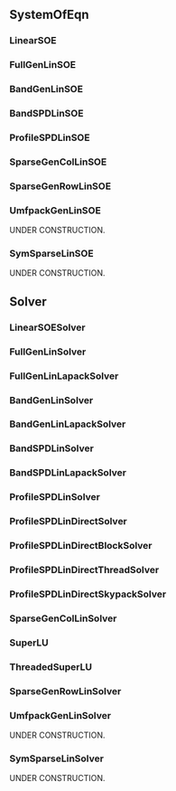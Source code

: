 ## **SystemOfEqn**

### **LinearSOE**

### FullGenLinSOE

### BandGenLinSOE

### BandSPDLinSOE

### ProfileSPDLinSOE

### SparseGenColLinSOE

### SparseGenRowLinSOE

### UmfpackGenLinSOE

UNDER CONSTRUCTION.

### SymSparseLinSOE

UNDER CONSTRUCTION.

## **Solver**

### **LinearSOESolver**

### **FullGenLinSolver**

### FullGenLinLapackSolver

### **BandGenLinSolver**

### BandGenLinLapackSolver

### **BandSPDLinSolver**

### BandSPDLinLapackSolver

### **ProfileSPDLinSolver**

### ProfileSPDLinDirectSolver

### ProfileSPDLinDirectBlockSolver

### ProfileSPDLinDirectThreadSolver

### ProfileSPDLinDirectSkypackSolver

### **SparseGenColLinSolver**

### SuperLU

### ThreadedSuperLU

### **SparseGenRowLinSolver**

### UmfpackGenLinSolver

UNDER CONSTRUCTION.

### SymSparseLinSolver

UNDER CONSTRUCTION.
